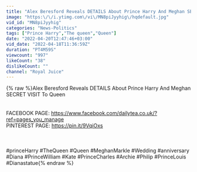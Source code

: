 ```yaml
---
title: "Alex Beresford Reveals DETAILS About Prince Harry And Meghan SECRET VISIT To Queen"
image: "https:\/\/i.ytimg.com\/vi\/MN8piJyyhig\/hqdefault.jpg"
vid_id: "MN8piJyyhig"
categories: "News-Politics"
tags: ["Prince Harry","The queen","Queen"]
date: "2022-04-20T12:47:46+03:00"
vid_date: "2022-04-18T11:36:59Z"
duration: "PT4M59S"
viewcount: "997"
likeCount: "38"
dislikeCount: ""
channel: "Royal Juice"
---
```

{% raw %}Alex Beresford Reveals DETAILS About Prince Harry And Meghan SECRET VISIT To Queen <br /><br /><br />FACEBOOK PAGE: <a rel="nofollow" target="blank" href="https://www.facebook.com/dailytea.co.uk/?ref=pages_you_manage">https://www.facebook.com/dailytea.co.uk/?ref=pages_you_manage</a><br />PINTEREST PAGE: <a rel="nofollow" target="blank" href="https://pin.it/9VqiOxs">https://pin.it/9VqiOxs</a><br /><br /><br /><br />#princeHarry #TheQueen #Queen #MeghanMarkle #Wedding #anniversary #Diana #PrinceWilliam #Kate #PrinceCharles #Archie #Philip #PrinceLouis #Dianastatue{% endraw %}
